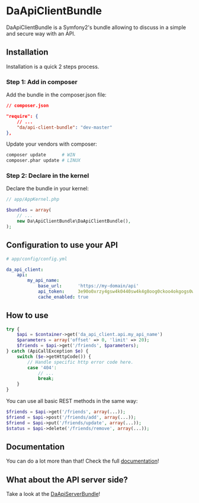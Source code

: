 DaApiClientBundle
=================

DaApiClientBundle is a Symfony2's bundle allowing to discuss in a simple and secure way with an API.


Installation
------------

Installation is a quick 2 steps process.


### Step 1: Add in composer

Add the bundle in the composer.json file:

```json
// composer.json

"require": {
    // ...
    "da/api-client-bundle": "dev-master"
},
```

Update your vendors with composer:

```sh
composer update      # WIN
composer.phar update # LINUX
```


### Step 2: Declare in the kernel

Declare the bundle in your kernel:

```php
// app/AppKernel.php

$bundles = array(
    // ...
    new Da\ApiClientBundle\DaApiClientBundle(),
);
```


Configuration to use your API
-----------------------------

```yaml
# app/config/config.yml

da_api_client:
    api:
        my_api_name:
            base_url:      'https://my-domain/api'
            api_token:     3e90o0xrzy4gsw4k0440sw4k4g8oog0ckoo4okgogs0wowo4sg
            cache_enabled: true
```


How to use
----------

```php
try {
    $api = $container->get('da_api_client.api.my_api_name')
    $parameters = array('offset' => 0, 'limit' => 20);
    $friends = $api->get('/friends', $parameters);
} catch (ApiCallException $e) {
    switch ($e->getHttpCode()) {
        // Handle specific http error code here.
        case '404':
            // ...
            break;
    }
}
```

You can use all basic REST methods in the same way:

```php
$friends = $api->get('/friends', array(...));
$friend = $api->post('/friends/add', array(...));
$friend = $api->put('/friends/update', array(...));
$status = $api->delete('/friends/remove', array(...));
```


Documentation
-------------

You can do a lot more than that! Check the full [documentation](https://github.com/Gnuckorg/DaApiClientBundle/blob/master/Resources/doc/index.md)!


What about the API server side?
-------------------------------

Take a look at the [DaApiServerBundle](https://github.com/Gnuckorg/DaApiServerBundle)!

